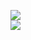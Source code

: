 [![](https://img.shields.io/badge/Made%20With-Github%20Spray-lightgrey.svg?style=for-the-badge&logo=github)](https://github.com/Annihil/github-spray#10548)  
[![](https://i.imgur.com/2DrTn0Z.gif)](https://github.com/Annihil/github-spray)